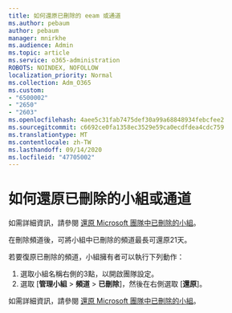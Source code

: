 ```yaml
---
title: 如何還原已刪除的 eeam 或通道
ms.author: pebaum
author: pebaum
manager: mnirkhe
ms.audience: Admin
ms.topic: article
ms.service: o365-administration
ROBOTS: NOINDEX, NOFOLLOW
localization_priority: Normal
ms.collection: Adm_O365
ms.custom:
- "6500002"
- "2650"
- "2603"
ms.openlocfilehash: 4aee5c31fab7475def30a99a68848934febcfee2
ms.sourcegitcommit: c6692ce0fa1358ec3529e59ca0ecdfdea4cdc759
ms.translationtype: MT
ms.contentlocale: zh-TW
ms.lasthandoff: 09/14/2020
ms.locfileid: "47705002"
---
```

# <a name="how-to-restore-a-deleted-team-or-channel"></a>如何還原已刪除的小組或通道

如需詳細資訊，請參閱 [還原 Microsoft 團隊中已刪除的小組](https://blogs.technet.microsoft.com/skypehybridguy/2017/07/23/restoring-a-deleted-team-in-microsoft-teams)。

在刪除頻道後，可將小組中已刪除的頻道最長可還原21天。

若要復原已刪除的頻道，小組擁有者可以執行下列動作：

1. 選取小組名稱右側的3點，以開啟團隊設定。
2. 選取 [**管理小組**  >  **頻道**  >  **已刪除**]，然後在右側選取 [**還原**]。

如需詳細資訊，請參閱 [還原 Microsoft 團隊中已刪除的小組](https://blogs.technet.microsoft.com/skypehybridguy/2017/07/23/restoring-a-deleted-team-in-microsoft-teams)。